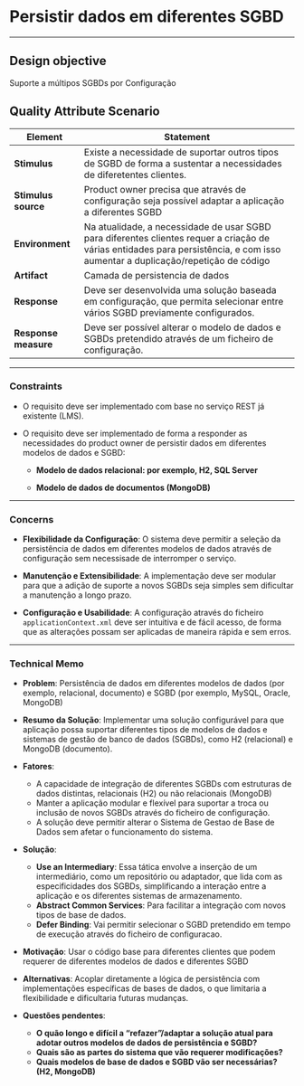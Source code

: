 # Persistir dados em diferentes SGBD

---

## Design objective

Suporte a múltipos SGBDs por Configuração


## Quality Attribute Scenario

| **Element**          | **Statement**                                                                                                                                                                   |
|----------------------|---------------------------------------------------------------------------------------------------------------------------------------------------------------------------------|
| **Stimulus**         | Existe a necessidade de suportar outros tipos de SGBD de forma a sustentar a necessidades de diferetentes clientes.                                                             |
| **Stimulus source**  | Product owner precisa que através de configuração seja possível adaptar a aplicação a diferentes SGBD                                                                           |
| **Environment**      | Na atualidade, a necessidade de usar SGBD para diferentes clientes requer a criação de várias entidades para persistência, e com isso aumentar a duplicação/repetição de código |
| **Artifact**         | Camada de persistencia de dados                                                                                                                                                 |
| **Response**         | Deve ser desenvolvida uma solução baseada em configuração, que permita selecionar entre vários SGBD previamente configurados.                                                   |
| **Response measure** | Deve ser possível alterar o modelo de dados e SGBDs pretendido através de um ficheiro de configuração.                                                            |

---

### Constraints

- O requisito deve ser implementado com base no serviço REST já existente (LMS).
- O requisito deve ser implementado de forma a responder as necessidades do product owner de persistir dados em diferentes modelos de dados e SGBD:

    - **Modelo de dados relacional: por exemplo, H2, SQL Server**

    - **Modelo de dados de documentos (MongoDB)**
---

### Concerns

- **Flexibilidade da Configuração**: O sistema deve permitir a seleção da persistência de dados em diferentes modelos de dados através de configuração sem necessisade de interromper o serviço.


- **Manutenção e Extensibilidade**: A implementação deve ser modular para que a adição de suporte a novos SGBDs seja simples sem dificultar a manutenção a longo prazo.


- **Configuração e Usabilidade**: A configuração através do ficheiro `applicationContext.xml` deve ser intuitiva e de fácil acesso, de forma que as alterações possam ser aplicadas de maneira rápida e sem erros.

---

### Technical Memo

- **Problem**: Persistência de dados em diferentes modelos de dados (por exemplo, relacional, documento) e SGBD (por exemplo, MySQL, Oracle, MongoDB)


- **Resumo da Solução**: Implementar uma solução configurável para que aplicação possa suportar diferentes tipos de modelos de dados e sistemas de gestão de banco de dados (SGBDs), como H2 (relacional) e MongoDB (documento).


- **Fatores**:
    - A capacidade de integração de diferentes SGBDs com estruturas de dados distintas, relacionais (H2) ou não relacionais (MongoDB)
    - Manter a aplicação modular e flexível para suportar a troca ou inclusão de novos SGBDs através do ficheiro de configuração.
    - A solução deve permitir alterar o Sistema de Gestao de Base de Dados sem afetar o funcionamento do sistema.


- **Solução**:
    - **Use an Intermediary**: Essa tática envolve a inserção de um intermediário, como um repositório ou adaptador, que lida com as especificidades dos SGBDs, simplificando a interação entre a aplicação e os diferentes sistemas de armazenamento.
    - **Abstract Common Services**: Para facilitar a integração com novos tipos de base de dados.
    - **Defer Binding**: Vai permitir selecionar o SGBD pretendido em tempo de execução através do ficheiro de configuracao.

- **Motivação**: Usar o código base para diferentes clientes que podem requerer de diferentes modelos de dados e diferentes SGBD


- **Alternativas**: Acoplar diretamente a lógica de persistência com implementações específicas de bases de dados, o que limitaria a flexibilidade e dificultaria futuras mudanças.


- **Questões pendentes**:
    - **O quão longo e difícil a “refazer”/adaptar a solução atual para adotar outros modelos de dados de persistência e SGBD?**
    - **Quais são as partes do sistema que vão requerer modificações?**
    - **Quais modelos de base de dados e SGBD vão ser necessárias? (H2, MongoDB)**